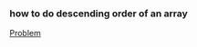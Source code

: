 <h3> how to do descending order of an array </h3>
<a href ="https://www.codechef.com/problems/WAV2">Problem</a>

